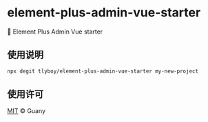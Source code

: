 # element-plus-admin-vue-starter

🚀 Element Plus Admin Vue starter

## 使用说明

```sh
npx degit tlyboy/element-plus-admin-vue-starter my-new-project
```

## 使用许可

[MIT](https://opensource.org/licenses/MIT) © Guany
